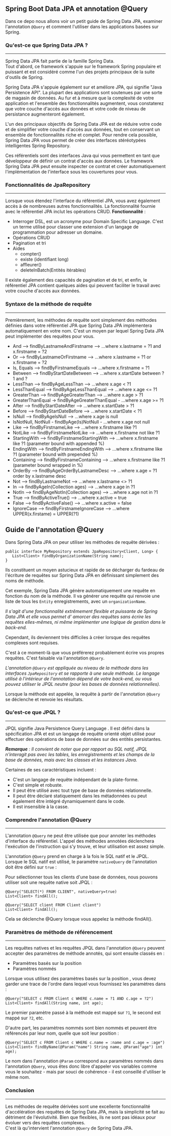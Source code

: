 ## Spring Boot Data JPA et annotation @Query
Dans ce depo nous allons voir un petit guide de Spring Data JPA, examiner l'annotation `@Query` et comment l'utiliser dans les applications basées sur Spring.

### Qu'est-ce que Spring Data JPA ?
---
Spring Data JPA fait partie de la famille Spring Data.<br/>
Tout d'abord, ce framework s'appuie sur le framework Spring populaire et puissant et 
est considéré comme l'un des projets principaux de la suite d'outils de Spring.<br/>

Spring Data JPA s'appuie également sur et améliore JPA, qui signifie "Java Persistence API". 
La plupart des applications sont soutenues par une sorte de magasin de données. Au fur et à mesure 
que la complexité de votre application et l'ensemble des fonctionnalités augmentent, vous constaterez 
que votre couche d'accès aux données et votre code de niveau de persistance augmenteront également.<br/>

L'un des principaux objectifs de Spring Data JPA est de réduire votre code et de simplifier 
votre couche d'accès aux données, tout en conservant un ensemble de fonctionnalités riche et complet. 
Pour rendre cela possible, Spring Data JPA vous permet de créer des interfaces stéréotypées intelligentes Spring Repository.<br/>

Ces référentiels sont des interfaces Java qui vous permettent en tant que développeur de définir un contrat 
d'accès aux données. Le framework Spring Data JPA peut ensuite inspecter ce contrat et créer automatiquement 
l'implémentation de l'interface sous les couvertures pour vous.

### Fonctionnalités de JpaRepository
---
Lorsque vous étendez l'interface du référentiel JPA, vous avez également accès à de nombreuses autres 
fonctionnalités. La fonctionnalité fournie avec le référentiel JPA inclut les opérations CRUD.
**Fonctionnalité** :
* Interroger DSL, est un acronyme pour Domain Specific Language. C'est un terme utilisé pour classer une extension d'un langage de programmation pour adresser un domaine.
* Opérations CRUD
* Pagination et tri
* Aides
	* compter()
	* existe (identifiant long)
	* affleurer()
	* deleteInBatch(Entités itérables)

Il existe également des capacités de pagination et de tri, et enfin, le référentiel 
JPA contient quelques aides qui peuvent faciliter le travail avec votre couche d'accès aux données.

### Syntaxe de la méthode de requête
---
Premièrement, les méthodes de requête sont simplement des méthodes définies dans votre référentiel 
JPA que Spring Data JPA implémentera automatiquement en votre nom. C'est un moyen par lequel Spring Data JPA 
peut implémenter des requêtes pour vous.<br/>

* And	--> findByLastnameAndFirstname --> ...where x.lastname = ?1 and x.firstname = ?2
* Or --> findByLastnameOrFirstname	--> ...where x.lastname = ?1 or x.firstname = ?2
* Is, Equals	--> findByFirstnameEquals	--> ...where x.firstname = ?1
* Between	--> findByStartDateBetween --> ...where x.startDate between ?1 and ?
* LessThan --> findByAgeLessThan	--> ...where x.age < ?1
* LessThanEqual --> findByAgeLessThanEqual	--> ...where x.age <= ?1
* GreaterThan	--> findByAgeGreaterThan	--> ...where x.age > ?1
* GreaterThanEqual -> findByAgeGreaterThanEqual	- ...where x.age >= ?1
* After --> findByStartDateAfter	--> ...where x.startDate > ?1
* Before --> findByStartDateBefore	--> ...where x.startDate < ?1
* IsNull --> findByAgeIsNull	--> ...where x.age is null
* IsNotNull, NotNull - findByAge(Is)NotNull	- ...where x.age not null
* Like --> findByFirstnameLike	--> ...where x.firstname like ?1
* NotLike --> findByFirstnameNotLike	--> ...where x.firstname not like ?1
* StartingWith --> findByFirstnameStartingWith	--> ...where x.firstname like ?1 (parameter bound with appended %)
* EndingWith --> findByFirstnameEndingWith	--> ...where x.firstname like ?1 (parameter bound with prepended %)
* Containing --> findByFirstnameContaining	--> ...where x.firstname like ?1 (parameter bound wrapped in %)
* OrderBy --> findByAgeOrderByLastnameDesc	--> ...where x.age = ?1 order by x.lastname desc
* Not --> findByLastnameNot	--> ...where x.lastname <> ?1
* In --> findByAgeIn(Collection ages)	--> ...where x.age in ?1
* NotIn --> findByAgeNotIn(Collection ages)	--> ...where x.age not in ?1
* True --> findByActiveTrue()	--> ...where x.active = true
* False --> findByActiveFalse()	--> ...where x.active = false
* IgnoreCase --> findByFirstnameIgnoreCase	--> ...where UPPER(x.firstame) = UPPER(?1)

## Guide de l'annotation @Query
Dans Spring Data JPA on peur utiliser les méthodes de requête dérivées :
```
public interface MyRepository extends JpaRepository<Client, Long> {
   List<Client> findByOrganizationName(String name);
}
```
Ils constituent un moyen astucieux et rapide de se décharger du fardeau de l'écriture 
de requêtes sur Spring Data JPA en définissant simplement des noms de méthode.<br/>

Cet exemple, Spring Data JPA génère automatiquement une requête en fonction du nom de la méthode. 
Il va générer une requête qui renvoie une liste de tous les `Entity` enregistrements, avec un `organizationName`.<br/>

*Il s'agit d'une fonctionnalité extrêmement flexible et puissante de Spring Data JPA et elle vous permet d' amorcer des requêtes sans écrire les requêtes elles-mêmes, ni même implémenter une logique de gestion dans le back-end.*<br/>

Cependant, ils deviennent très difficiles à créer lorsque des requêtes complexes sont requises.<br/>

C'est à ce moment-là que vous préférerez probablement écrire vos propres requêtes. C'est faisable via l'annotation `@Query`.<br/>

*L'annotation `@Query` est appliquée au niveau de la méthode dans les interfaces `JpaRepository` et se rapporte à une seule méthode. Le langage utilisé à l'intérieur de l'annotation dépend de votre back-end, ou vous pouvez utiliser le JPQL neutre (pour les bases de données relationnelles).*<br/>

Lorsque la méthode est appelée, la requête à partir de l'annotation `@Query` se déclenche et renvoie les résultats.<br/>

### Qu'est-ce que JPQL ?
---
JPQL signifie Java Persistence Query Language . Il est défini dans la spécification JPA 
et est un langage de requête orienté objet utilisé pour effectuer des opérations de base de données sur des entités persistantes.<br/>

***Remarque** : Il convient de noter que par rapport au SQL natif, JPQL n'interagit pas avec les tables, 
les enregistrements et les champs de la base de données, mais avec les classes et les instances Java.*<br/>

Certaines de ses caractéristiques incluent :<br/>
* C'est un langage de requête indépendant de la plate-forme.
* C'est simple et robuste.
* Il peut être utilisé avec tout type de base de données relationnelle.
* Il peut être déclaré statiquement dans les métadonnées ou peut également être intégré dynamiquement dans le code.
* Il est insensible à la casse.

### Comprendre l'annotation @Query
---
L'annotation `@Query` ne peut être utilisée que pour annoter les méthodes d'interface du référentiel. 
L'appel des méthodes annotées déclenchera l'exécution de l'instruction qui s'y trouve, et leur utilisation est assez simple.<br/>

L'annotation `@Query` prend en charge à la fois le SQL natif et le JPQL. Lorsque le SQL natif est utilisé, 
le paramètre `nativeQuery`  de l'annotation doit être défini sur `true` :<br/>

Pour sélectionner tous les clients d'une base de données, nous pouvons utiliser soit une requête native soit JPQL :
```
@Query("SELECT(*) FROM CLIENT", nativeQuery=true)
List<Client> findAll();

@Query("SELECT client FROM Client client")
List<Client> findAll();
```
Cela se déclenche @Query lorsque vous appelez la méthode findAll().

### Paramètres de méthode de référencement
---
Les requêtes natives et les requêtes JPQL dans l'annotation `@Query` peuvent accepter des paramètres de méthode annotés, qui sont ensuite classés en :<br/>
* Paramètres basés sur la position
* Paramètres nommés

Lorsque vous utilisez des paramètres basés sur la position , vous devez garder une trace 
de l'ordre dans lequel vous fournissez les paramètres dans :<br/>
```
@Query("SELECT c FROM Client c WHERE c.name = ?1 AND c.age = ?2")
List<Client> findAll(String name, int age);
```
Le premier paramètre passé à la méthode est mappé sur `?1`, le second est mappé sur `?2`, etc.<br/>

D'autre part, les paramètres nommés sont bien nommés et peuvent être référencés par leur nom, quelle que soit leur position :<br/>
```
@Query("SELECT c FROM Client c WHERE c.name = :name and c.age = :age")
List<Client> findByName(@Param("name") String name, @Param("age") int age);
```
Le nom dans l'annotation `@Param` correspond aux paramètres nommés dans l'annotation `@Query`, 
vous êtes donc libre d'appeler vos variables comme vous le souhaitez - mais par souci de cohérence - il est conseillé d'utiliser le même nom.

### Conclusion
---
Les méthodes de requête dérivées sont une excellente fonctionnalité d'accélération des requêtes de 
Spring Data JPA, mais la simplicité se fait au détriment de l'évolutivité. Bien que flexibles, 
ils ne sont pas idéaux pour évoluer vers des requêtes complexes.<br/>
C'est là qu'intervient l'annotation `@Query` de Spring Data JPA.
